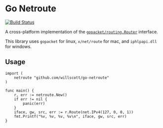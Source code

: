 Go Netroute
===

[![Build Status](https://travis-ci.com/willscott/go-netroute.svg?branch=master)](https://travis-ci.com/willscott/go-netroute)

A cross-platform implementation of the [`gopacket/routing.Router`](https://godoc.org/github.com/google/gopacket/routing#Router) interface.

This library uses `gopacket` for linux, `x/net/route`
for mac, and `iphlpapi.dll` for windows.

Usage
---

```
import (
    netroute "github.com/willscott/go-netroute"
)

func main() {
    r, err := netroute.New()
    if err != nil {
        panic(err)
    }
    iface, gw, src, err := r.Route(net.IPv4(127, 0, 0, 1))
    fmt.Printf("%v, %v, %v, %v\n", iface, gw, src, err)
}
```
